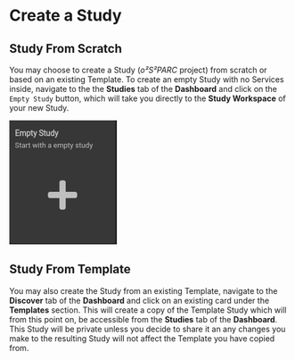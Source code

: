 # Create a Study

## Study From Scratch
You may choose to create a Study (*o²S²PARC* project) from scratch or based on an existing Template. To create an empty Study with no Services inside, navigate to the the **Studies** tab of the **Dashboard** and click on the ```Empty Study``` button, which will take you directly to the **Study Workspace** of your new Study.

![emptystudy](../../_media/emptystudy.png)

## Study From Template

You may also create the Study from an existing Template, navigate to the **Discover** tab of the **Dashboard** and click on an existing card under the **Templates** section. This will create a copy of the Template Study which will from this point on, be accessible from the **Studies** tab of the **Dashboard**. This Study will be private unless you decide to share it an any changes you make to the resulting Study will not affect the Template you have copied from. 

